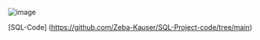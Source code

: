 
![image](https://github.com/Zeba-Kauser/SQL-Project-code/assets/155068390/2384b563-af06-40ec-a8fc-a2bd852e3b07)

[SQL-Code] (https://github.com/Zeba-Kauser/SQL-Project-code/tree/main)
